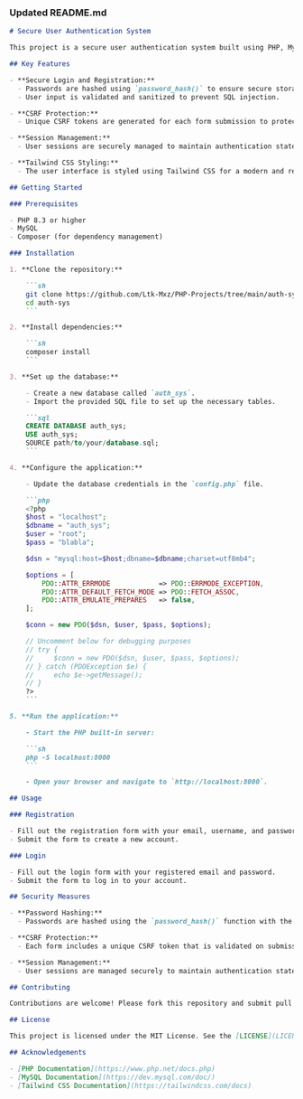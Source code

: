 ### Updated README.md

```markdown
# Secure User Authentication System

This project is a secure user authentication system built using PHP, MySQL, and styled with Tailwind CSS. The system focuses on implementing robust security measures such as CSRF protection, password hashing, and session management.

## Key Features

- **Secure Login and Registration:**
  - Passwords are hashed using `password_hash()` to ensure secure storage.
  - User input is validated and sanitized to prevent SQL injection.

- **CSRF Protection:**
  - Unique CSRF tokens are generated for each form submission to protect against Cross-Site Request Forgery attacks.

- **Session Management:**
  - User sessions are securely managed to maintain authentication state.

- **Tailwind CSS Styling:**
  - The user interface is styled using Tailwind CSS for a modern and responsive design.

## Getting Started

### Prerequisites

- PHP 8.3 or higher
- MySQL
- Composer (for dependency management)

### Installation

1. **Clone the repository:**

    ```sh
    git clone https://github.com/Ltk-Mxz/PHP-Projects/tree/main/auth-sys
    cd auth-sys
    ```

2. **Install dependencies:**

    ```sh
    composer install
    ```

3. **Set up the database:**

    - Create a new database called `auth_sys`.
    - Import the provided SQL file to set up the necessary tables.

    ```sql
    CREATE DATABASE auth_sys;
    USE auth_sys;
    SOURCE path/to/your/database.sql;
    ```

4. **Configure the application:**

    - Update the database credentials in the `config.php` file.

    ```php
    <?php
    $host = "localhost";
    $dbname = "auth_sys";
    $user = "root";
    $pass = "blabla";

    $dsn = "mysql:host=$host;dbname=$dbname;charset=utf8mb4";

    $options = [
        PDO::ATTR_ERRMODE            => PDO::ERRMODE_EXCEPTION,
        PDO::ATTR_DEFAULT_FETCH_MODE => PDO::FETCH_ASSOC,
        PDO::ATTR_EMULATE_PREPARES   => false,
    ];

    $conn = new PDO($dsn, $user, $pass, $options);

    // Uncomment below for debugging purposes
    // try {
    //     $conn = new PDO($dsn, $user, $pass, $options);
    // } catch (PDOException $e) {
    //     echo $e->getMessage();
    // }
    ?>
    ```

5. **Run the application:**

    - Start the PHP built-in server:

    ```sh
    php -S localhost:8000
    ```

    - Open your browser and navigate to `http://localhost:8000`.

## Usage

### Registration

- Fill out the registration form with your email, username, and password.
- Submit the form to create a new account.

### Login

- Fill out the login form with your registered email and password.
- Submit the form to log in to your account.

## Security Measures

- **Password Hashing:**
  - Passwords are hashed using the `password_hash()` function with the default algorithm (currently bcrypt).

- **CSRF Protection:**
  - Each form includes a unique CSRF token that is validated on submission to prevent CSRF attacks.

- **Session Management:**
  - User sessions are managed securely to maintain authentication state.

## Contributing

Contributions are welcome! Please fork this repository and submit pull requests.

## License

This project is licensed under the MIT License. See the [LICENSE](LICENSE) file for details.

## Acknowledgements

- [PHP Documentation](https://www.php.net/docs.php)
- [MySQL Documentation](https://dev.mysql.com/doc/)
- [Tailwind CSS Documentation](https://tailwindcss.com/docs)
```
